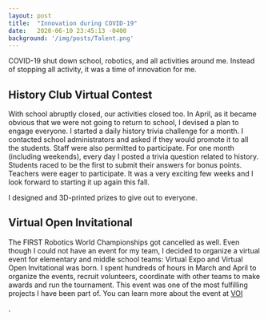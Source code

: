 ```yaml
---
layout: post
title:  "Innovation during COVID-19"
date:   2020-06-10 23:45:13 -0400
background: '/img/posts/Talent.png'
---
```


<p>COVID-19 shut down school, robotics, and all activities around me. Instead of stopping all activity, it was a time of innovation for me.</p>

<h2 class="section-heading">History Club Virtual Contest</h2>

<p>With school abruptly closed, our activities closed too. In April, as it became obvious that we were not going to return to school, I devised a plan to engage everyone. I started a daily history trivia challenge for a month. I contacted school administrators and asked if they would promote it to all the students. Staff were also permitted to participate. For one month (including weekends), every day I posted a trivia question related to history. Students raced to be the first to submit their answers for bonus points. Teachers were eager to participate. It was a very exciting few weeks and I look forward to starting it up again this fall.</p>

<p>I designed and 3D-printed prizes to give out to everyone.</p>

<h2 class="section-heading">Virtual Open Invitational</h2>

<p>The FIRST Robotics World Championships got cancelled as well. Even though I could not have an event for my team, I decided to organize a virtual event for elementary and middle school teams: Virtual Expo and Virtual Open Invitational was born. I spent hundreds of hours in March and April to organize the events, recruit volunteers, coordinate with other teams to make awards and run the tournament. This event was one of the most fulfilling projects I have been part of. You can learn more about the event at <a href="http://www.virtualopeninvitational.org">VOI</a></p>.

